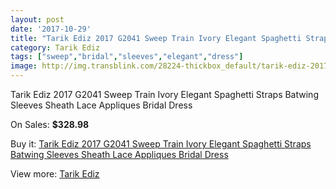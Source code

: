 ```yaml
---
layout: post
date: '2017-10-29'
title: "Tarik Ediz 2017 G2041 Sweep Train Ivory Elegant Spaghetti Straps Batwing Sleeves Sheath Lace Appliques Bridal Dress"
category: Tarik Ediz
tags: ["sweep","bridal","sleeves","elegant","dress"]
image: http://img.transblink.com/28224-thickbox_default/tarik-ediz-2017-g2041-sweep-train-ivory-elegant-spaghetti-straps-batwing-sleeves-sheath-lace-appliques-bridal-dress.jpg
---
```

Tarik Ediz 2017 G2041 Sweep Train Ivory Elegant Spaghetti Straps Batwing Sleeves Sheath Lace Appliques Bridal Dress

On Sales: **$328.98**
<a href="https://www.transblink.com/en/tarik-ediz/9233-tarik-ediz-2017-g2041-sweep-train-ivory-elegant-spaghetti-straps-batwing-sleeves-sheath-lace-appliques-bridal-dress.html"><amp-img layout="responsive" width="600" height="600" src="//img.transblink.com/28224-thickbox_default/tarik-ediz-2017-g2041-sweep-train-ivory-elegant-spaghetti-straps-batwing-sleeves-sheath-lace-appliques-bridal-dress.jpg" alt="Tarik Ediz 2017 G2041 Sweep Train Ivory Elegant Spaghetti Straps Batwing Sleeves Sheath Lace Appliques Bridal Dress 0" /></a>
<a href="https://www.transblink.com/en/tarik-ediz/9233-tarik-ediz-2017-g2041-sweep-train-ivory-elegant-spaghetti-straps-batwing-sleeves-sheath-lace-appliques-bridal-dress.html"><amp-img layout="responsive" width="600" height="600" src="//img.transblink.com/28225-thickbox_default/tarik-ediz-2017-g2041-sweep-train-ivory-elegant-spaghetti-straps-batwing-sleeves-sheath-lace-appliques-bridal-dress.jpg" alt="Tarik Ediz 2017 G2041 Sweep Train Ivory Elegant Spaghetti Straps Batwing Sleeves Sheath Lace Appliques Bridal Dress 1" /></a>

Buy it: [Tarik Ediz 2017 G2041 Sweep Train Ivory Elegant Spaghetti Straps Batwing Sleeves Sheath Lace Appliques Bridal Dress](https://www.transblink.com/en/tarik-ediz/9233-tarik-ediz-2017-g2041-sweep-train-ivory-elegant-spaghetti-straps-batwing-sleeves-sheath-lace-appliques-bridal-dress.html "Tarik Ediz 2017 G2041 Sweep Train Ivory Elegant Spaghetti Straps Batwing Sleeves Sheath Lace Appliques Bridal Dress")

View more: [Tarik Ediz](https://www.transblink.com/en/80-tarik-ediz "Tarik Ediz")